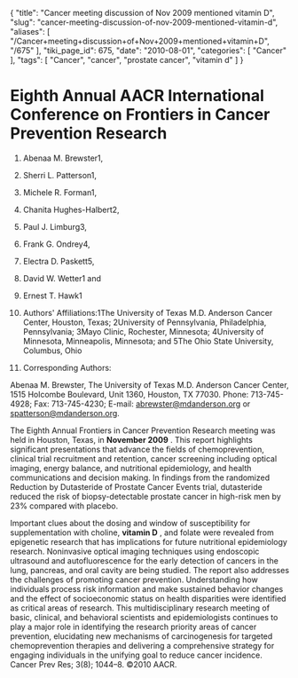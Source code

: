 {
    "title": "Cancer meeting discussion of Nov 2009 mentioned vitamin D",
    "slug": "cancer-meeting-discussion-of-nov-2009-mentioned-vitamin-d",
    "aliases": [
        "/Cancer+meeting+discussion+of+Nov+2009+mentioned+vitamin+D",
        "/675"
    ],
    "tiki_page_id": 675,
    "date": "2010-08-01",
    "categories": [
        "Cancer"
    ],
    "tags": [
        "Cancer",
        "cancer",
        "prostate cancer",
        "vitamin d"
    ]
}


# Eighth Annual AACR International Conference on Frontiers in Cancer Prevention Research

1. Abenaa M. Brewster1,

2. Sherri L. Patterson1,

3. Michele R. Forman1,

4. Chanita Hughes-Halbert2,

5. Paul J. Limburg3,

6. Frank G. Ondrey4,

7. Electra D. Paskett5,

8. David W. Wetter1 and

9. Ernest T. Hawk1

1.   Authors' Affiliations:1The University of Texas M.D. Anderson Cancer Center, Houston, Texas; 2University of Pennsylvania, Philadelphia, Pennsylvania; 3Mayo Clinic, Rochester, Minnesota; 4University of Minnesota, Minneapolis, Minnesota; and 5The Ohio State University, Columbus, Ohio

1. Corresponding Authors:

Abenaa M. Brewster, The University of Texas M.D. Anderson Cancer Center, 1515 Holcombe Boulevard, Unit 1360, Houston, TX 77030. Phone: 713-745-4928; Fax: 713-745-4230; E-mail: abrewster@mdanderson.org or spatterson@mdanderson.org.

The Eighth Annual Frontiers in Cancer Prevention Research meeting was held in Houston, Texas, in  **November 2009** . This report highlights significant presentations that advance the fields of chemoprevention, clinical trial recruitment and retention, cancer screening including optical imaging, energy balance, and nutritional epidemiology, and health communications and decision making. In findings from the randomized Reduction by Dutasteride of Prostate Cancer Events trial, dutasteride reduced the risk of biopsy-detectable prostate cancer in high-risk men by 23% compared with placebo. 

Important clues about the dosing and window of susceptibility for supplementation with choline,  **vitamin D** , and folate were revealed from epigenetic research that has implications for future nutritional epidemiology research. Noninvasive optical imaging techniques using endoscopic ultrasound and autofluorescence for the early detection of cancers in the lung, pancreas, and oral cavity are being studied. The report also addresses the challenges of promoting cancer prevention. Understanding how individuals process risk information and make sustained behavior changes and the effect of socioeconomic status on health disparities were identified as critical areas of research. This multidisciplinary research meeting of basic, clinical, and behavioral scientists and epidemiologists continues to play a major role in identifying the research priority areas of cancer prevention, elucidating new mechanisms of carcinogenesis for targeted chemoprevention therapies and delivering a comprehensive strategy for engaging individuals in the unifying goal to reduce cancer incidence. Cancer Prev Res; 3(8); 1044–8. ©2010 AACR.